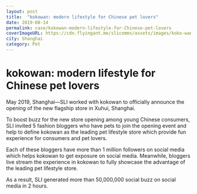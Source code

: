 ```yaml
---
layout: post
title:  "kokowan: modern lifestyle for Chinese pet lovers"
date: 2019-08-14
permalink: case/kokowan-modern-lifestyle-for-Chinese-pet-lovers
coverImageURL: https://cdn.flyingant.me/slicomms/assets/images/koko-wan/image-1.jpg
city: Shanghai
category: Pet
---
```

<h1>kokowan: modern lifestyle for Chinese pet lovers</h1>
<div class='carousel'>
  <div class='item'><div style="background: url('https://cdn.flyingant.me/slicomms/assets/images/koko-wan/image-1.jpg');background-size: contain;background-repeat: no-repeat;background-position: center;"></div></div>
  <div class='item'><div style="background: url('https://cdn.flyingant.me/slicomms/assets/images/koko-wan/image-2.jpg');background-size: contain;background-repeat: no-repeat;background-position: center;"></div></div>
  <div class='item'><div style="background: url('https://cdn.flyingant.me/slicomms/assets/images/koko-wan/image-3.jpg');background-size: contain;background-repeat: no-repeat;background-position: center;"></div></div>
  <div class='item'><div style="background: url('https://cdn.flyingant.me/slicomms/assets/images/koko-wan/image-4.jpg');background-size: contain;background-repeat: no-repeat;background-position: center;"></div></div>
  <div class='item'><div style="background: url('https://cdn.flyingant.me/slicomms/assets/images/koko-wan/image-5.jpg');background-size: contain;background-repeat: no-repeat;background-position: center;"></div></div>
  <div class='item'><div style="background: url('https://cdn.flyingant.me/slicomms/assets/images/koko-wan/image-6.jpg');background-size: contain;background-repeat: no-repeat;background-position: center;"></div></div>
  <div class='item'><div style="background: url('https://cdn.flyingant.me/slicomms/assets/images/koko-wan/image-7.jpg');background-size: contain;background-repeat: no-repeat;background-position: center;"></div></div>
  <div class='item'><div style="background: url('https://cdn.flyingant.me/slicomms/assets/images/koko-wan/image-8.jpg');background-size: contain;background-repeat: no-repeat;background-position: center;"></div></div>
  <div class='item'><div style="background: url('https://cdn.flyingant.me/slicomms/assets/images/koko-wan/image-9.jpg');background-size: contain;background-repeat: no-repeat;background-position: center;"></div></div>
</div>
<p>
May 2019, Shanghai—SLI worked with kokowan to officially announce the opening of the new flagship store in Xuhui, Shanghai. 
</p>
<p>
To boost buzz for the new store opening among young Chinese consumers, SLI invited 5 fashion bloggers who have pets to join the opening event and help to define kokowan as the leading pet lifestyle store which provide fun experience for consumers and pet lovers. 
</p>
<p>
Each of these bloggers have more than 1 million followers on social media which helps kokowan to get exposure on social media. Meanwhile, bloggers live stream the experience in kokowan to fully showcase the advantage of the leading pet lifestyle store. 
</p>
<p>
As a result, SLI generated more than 50,000,000 social buzz on social media in 2 hours.
</p>



